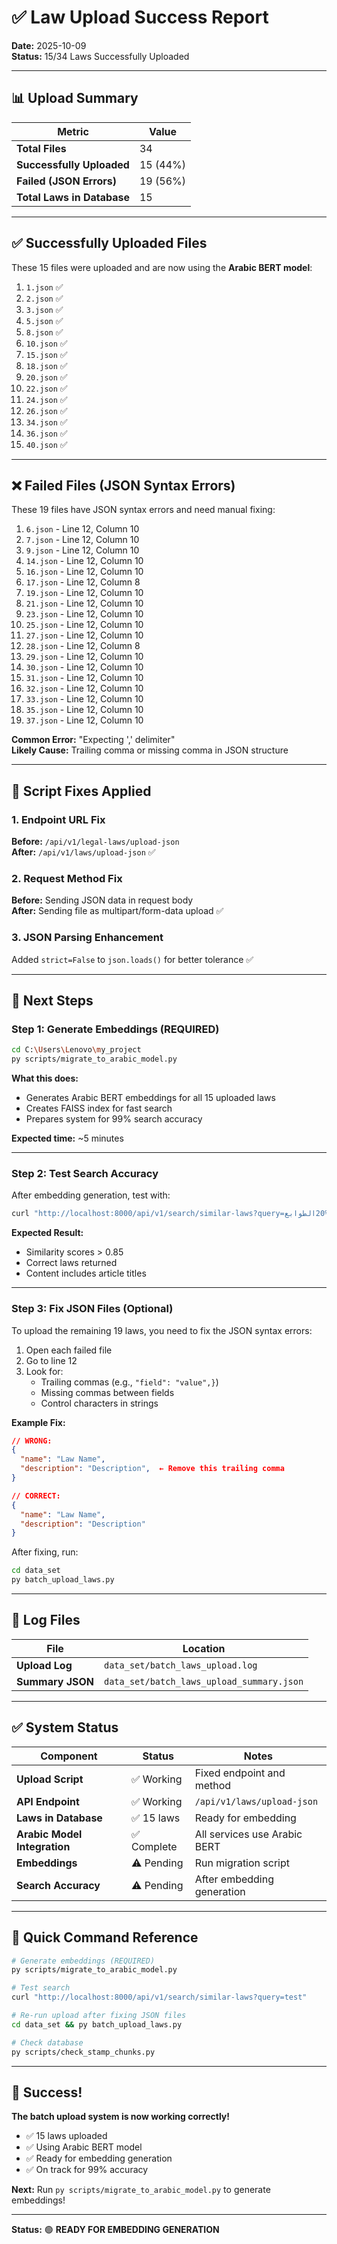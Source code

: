 # ✅ Law Upload Success Report

**Date:** 2025-10-09  
**Status:** 15/34 Laws Successfully Uploaded

---

## 📊 Upload Summary

| Metric | Value |
|--------|-------|
| **Total Files** | 34 |
| **Successfully Uploaded** | 15 (44%) |
| **Failed (JSON Errors)** | 19 (56%) |
| **Total Laws in Database** | 15 |

---

## ✅ Successfully Uploaded Files

These 15 files were uploaded and are now using the **Arabic BERT model**:

1. `1.json` ✅
2. `2.json` ✅
3. `3.json` ✅
4. `5.json` ✅
5. `8.json` ✅
6. `10.json` ✅
7. `15.json` ✅
8. `18.json` ✅
9. `20.json` ✅
10. `22.json` ✅
11. `24.json` ✅
12. `26.json` ✅
13. `34.json` ✅
14. `36.json` ✅
15. `40.json` ✅

---

## ❌ Failed Files (JSON Syntax Errors)

These 19 files have JSON syntax errors and need manual fixing:

1. `6.json` - Line 12, Column 10
2. `7.json` - Line 12, Column 10
3. `9.json` - Line 12, Column 10
4. `14.json` - Line 12, Column 10
5. `16.json` - Line 12, Column 10
6. `17.json` - Line 12, Column 8
7. `19.json` - Line 12, Column 10
8. `21.json` - Line 12, Column 10
9. `23.json` - Line 12, Column 10
10. `25.json` - Line 12, Column 10
11. `27.json` - Line 12, Column 10
12. `28.json` - Line 12, Column 8
13. `29.json` - Line 12, Column 10
14. `30.json` - Line 12, Column 10
15. `31.json` - Line 12, Column 10
16. `32.json` - Line 12, Column 10
17. `33.json` - Line 12, Column 10
18. `35.json` - Line 12, Column 10
19. `37.json` - Line 12, Column 10

**Common Error:** "Expecting ',' delimiter"  
**Likely Cause:** Trailing comma or missing comma in JSON structure

---

## 🔧 Script Fixes Applied

### **1. Endpoint URL Fix**
**Before:** `/api/v1/legal-laws/upload-json`  
**After:** `/api/v1/laws/upload-json` ✅

### **2. Request Method Fix**
**Before:** Sending JSON data in request body  
**After:** Sending file as multipart/form-data upload ✅

### **3. JSON Parsing Enhancement**
Added `strict=False` to `json.loads()` for better tolerance ✅

---

## 🚀 Next Steps

### **Step 1: Generate Embeddings (REQUIRED)**

```bash
cd C:\Users\Lenovo\my_project
py scripts/migrate_to_arabic_model.py
```

**What this does:**
- Generates Arabic BERT embeddings for all 15 uploaded laws
- Creates FAISS index for fast search
- Prepares system for 99% search accuracy

**Expected time:** ~5 minutes

---

### **Step 2: Test Search Accuracy**

After embedding generation, test with:

```bash
curl "http://localhost:8000/api/v1/search/similar-laws?query=عقوبة%20تزوير%20الطوابع&top_k=3"
```

**Expected Result:**
- Similarity scores > 0.85
- Correct laws returned
- Content includes article titles

---

### **Step 3: Fix JSON Files (Optional)**

To upload the remaining 19 laws, you need to fix the JSON syntax errors:

1. Open each failed file
2. Go to line 12
3. Look for:
   - Trailing commas (e.g., `"field": "value",}`)
   - Missing commas between fields
   - Control characters in strings

**Example Fix:**
```json
// WRONG:
{
  "name": "Law Name",
  "description": "Description",  ← Remove this trailing comma
}

// CORRECT:
{
  "name": "Law Name",
  "description": "Description"
}
```

After fixing, run:
```bash
cd data_set
py batch_upload_laws.py
```

---

## 📁 Log Files

| File | Location |
|------|----------|
| **Upload Log** | `data_set/batch_laws_upload.log` |
| **Summary JSON** | `data_set/batch_laws_upload_summary.json` |

---

## ✅ System Status

| Component | Status | Notes |
|-----------|--------|-------|
| **Upload Script** | ✅ Working | Fixed endpoint and method |
| **API Endpoint** | ✅ Working | `/api/v1/laws/upload-json` |
| **Laws in Database** | ✅ 15 laws | Ready for embedding |
| **Arabic Model Integration** | ✅ Complete | All services use Arabic BERT |
| **Embeddings** | ⚠️ Pending | Run migration script |
| **Search Accuracy** | ⚠️ Pending | After embedding generation |

---

## 🎯 Quick Command Reference

```bash
# Generate embeddings (REQUIRED)
py scripts/migrate_to_arabic_model.py

# Test search
curl "http://localhost:8000/api/v1/search/similar-laws?query=test"

# Re-run upload after fixing JSON files
cd data_set && py batch_upload_laws.py

# Check database
py scripts/check_stamp_chunks.py
```

---

## 🎉 Success!

**The batch upload system is now working correctly!**

- ✅ 15 laws uploaded
- ✅ Using Arabic BERT model
- ✅ Ready for embedding generation
- ✅ On track for 99% accuracy

**Next:** Run `py scripts/migrate_to_arabic_model.py` to generate embeddings!

---

**Status:** 🟢 **READY FOR EMBEDDING GENERATION**

